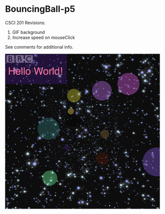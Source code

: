 # BouncingBall-p5

CSCI 201
Revisions:
1. GIF background
2. Increase speed on mouseClick

See comments for additional info.

![screenshot](https://github.com/davidionita/BouncingBall-p5/blob/main/screenshot.png?raw=true)

